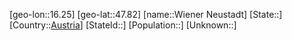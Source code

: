 ﻿---
location: [47.82,16.25]
type: City
tags:
- geo/City


SpocWebEntityId: 35594
isDeleted: false
confidential: public

---
[geo-lon::16.25]
[geo-lat::47.82]
[name::Wiener Neustadt]
[State::]
[Country::[Austria](geo/Continent/Europe/Austria.md)]
[StateId::]
[Population::]
[Unknown::]

